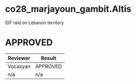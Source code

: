 # co28_marjayoun_gambit.Altis
IDF raid on Lebanon territory

# APPROVED
Reviewer | Result 
------------ | -------------
Vocasyan | APPROVED
n/a | n/a
